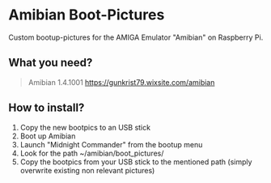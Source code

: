 # Amibian Boot-Pictures
Custom bootup-pictures for the AMIGA Emulator "Amibian" on Raspberry Pi.<br>

## What you need?
> Amibian 1.4.1001
https://gunkrist79.wixsite.com/amibian

## How to install?
1. Copy the new bootpics to an USB stick
2. Boot up Amibian
3. Launch "Midnight Commander" from the bootup menu
4. Look for the path ~/amibian/boot_pictures/
5. Copy the bootpics from your USB stick to the mentioned path (simply overwrite existing non relevant pictures)
